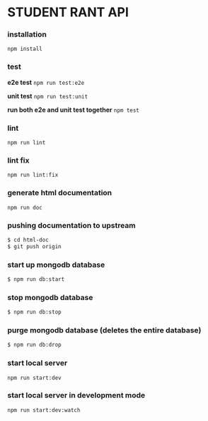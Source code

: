 # STUDENT RANT API

### installation

`npm install`


### test

**e2e test**
`npm run test:e2e`

**unit test**
`npm run test:unit`


**run both e2e and unit test together**
`npm test`

### lint

`npm run lint`


### lint fix

`npm run lint:fix`


### generate html documentation

`npm run doc`

### pushing documentation to upstream
```bash
$ cd html-doc
$ git push origin
```


### start up mongodb database

```bash
$ npm run db:start
```

### stop mongodb database

```bash
$ npm run db:stop
```

### purge mongodb database (deletes the entire database)

```bash
$ npm run db:drop
```
### start local server

`npm run start:dev`

### start local server in development mode
`npm run start:dev:watch`
